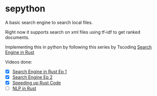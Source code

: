 # sepython

A basic search engine to search local files.

Right now it supports search on xml files using tf-idf to get ranked documents.

Implementing this in python by following this series by Tscoding [Search Engine in Rust](https://www.youtube.com/playlist?list=PLpM-Dvs8t0VZXC-91PpIp-eAt0WF5SKEv)

Videos done:
- [x] [Search Engine in Rust Ep 1](https://www.youtube.com/watch?v=hm5xOJiVEeg)
- [x] [Search Engine Ep 2](https://www.youtube.com/watch?v=OYAKjlYm_Ew)
- [x] [Speeding up Rust Code](https://www.youtube.com/watch?v=b0KIDIOL_i4)
- [ ]  [NLP in Rust]()
